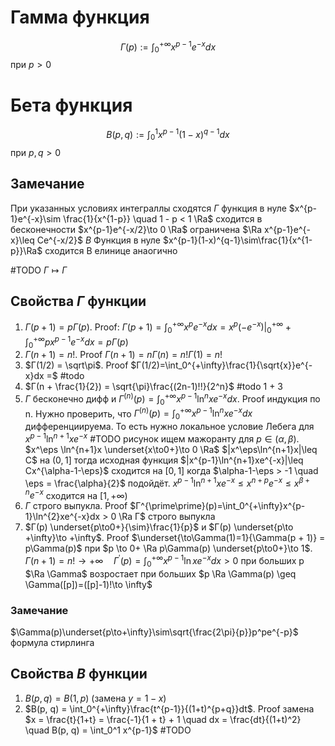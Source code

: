 # Гамма функция
$$Г(p) := \int_0^{+\infty}x^{p-1}e^{-x}dx$$ при $p > 0$
# Бета функция
$$B(p, q) := \int_0^1 x^{p-1}(1-x)^{q - 1}dx$$
при $p, q > 0$
## Замечание
При указанных условиях интеграллы сходятся
$Г$ функция в нуле $x^{p-1}e^{-x}\sim \frac{1}{x^{1-p}} \quad 1 - p < 1 \Ra$ сходится
в бесконечности $x^{p-1}e^{-x/2}\to 0 \Ra$ ограничена $\Ra x^{p-1}e^{-x}\leq Ce^{-x/2}$
$B$ Функция в нуле $x^{p-1}(1-x)^{q-1}\sim\frac{1}{x^{1-p}}\Ra$ сходится
В елинице анаогично

#TODO $Г \mapsto \Gamma$
## Свойства $Г$ функции
1. $Г(p+1)=pГ(p)$. Proof: $Г(p+1)= \int_0^{+\infty}x^pe^{-x}dx = x^p(-e^{-x})|_0^{+\infty}+\int_0^{+\infty}px^{p-1}e^{-x}dx=pГ(p)$
2. $Г(n + 1) = n!$. Proof $Г(n + 1) = nГ(n) = n!Г(1)=n!$
3. $Г(1/2) = \sqrt\pi$. Proof $Г(1/2)=\int_0^{+\infty}\frac{1}{\sqrt{x}}e^{-x}dx =$ #todo
4. $Г(n + \frac{1}{2}) = \sqrt{\pi}\frac{(2n-1)!!}{2^n}$ #todo 1 + 3
5. $Г$ бесконечно дифф и $Г^{(n)}(p)=\int_0^{+\infty}x^{p-1}\ln^nxe^{-x}dx$. Proof индукция по n. Нужно проверить, что $Г^{(n)}(p)=\int_0^{+\infty}x^{p-1}\ln^{n}xe^{-x}dx$ дифференциируема. То есть нужно локальное условие Лебега для $x^{p-1}\ln^{n+1}xe^{-x}$ #TODO рисунок ищем мажоранту для $p \in (\alpha, \beta)$. $x^\eps \ln^{n+1}x \underset{x\to0+}\to 0 \Ra$ $|x^\eps\ln^{n+1}x|\leq C$ на $(0,1]$ тогда исходная функция $|x^{p-1}\ln^{n+1}xe^{-x}|\leq Cx^{\alpha-1-\eps}$ сходится на $[0,1]$ когда $\alpha-1-\eps > -1 \quad \eps = \frac{\alpha}{2}$  подойдёт. $x^{p-1}\ln^{n + 1}xe^{-x}\leq x^{n + p}e^{-x} \leq x^{\beta + n}e^{-x}$ сходится на $[1, +\infty)$
6. $Г$ строго выпукла. Proof $Г^{\prime\prime}(p)=\int_0^{+\infty}x^{p-1}\ln^{2}xe^{-x}dx > 0 \Ra Г$ строго выпукла
7. $Г(p) \underset{p\to0+}{\sim}\frac{1}{p}$    и $Г(p) \underset{p\to +\infty}\to +\infty$. Proof $\underset{\to\Gamma(1)=1}{\Gamma(p + 1)} = p\Gamma(p)$  при $p \to 0+ \Ra p\Gamma(p) \underset{p\to0+}\to 1$.    $\Gamma(n+1) = n! \to + \infty \quad \Gamma^\prime(p)=\int_0^{+\infty}x^{p-1}\ln x e^{-x}dx > 0$ при больших p $\Ra \Gamma$ возростает при больших $p \Ra \Gamma(p) \geq \Gamma([p])=([p]-1)!\to \infty$
### Замечание
$\Gamma(p)\underset{p\to+\infty}\sim\sqrt{\frac{2\pi}{p}}p^pe^{-p}$ формула стирлинга
## Свойства $B$ функции
1. $B(p, q) = B(1, p)$ (замена $y = 1-x$)
2. $B(p, q) = \int_0^{+\infty}\frac{t^{p-1}}{(1+t)^{p+q}}dt$. Proof замена $x = \frac{t}{1+t} = \frac{-1}{1 + t} + 1 \quad dx = \frac{dt}{(1+t)^2} \quad B(p, q) = \int_0^1 x^{p-1}$ #TODO 